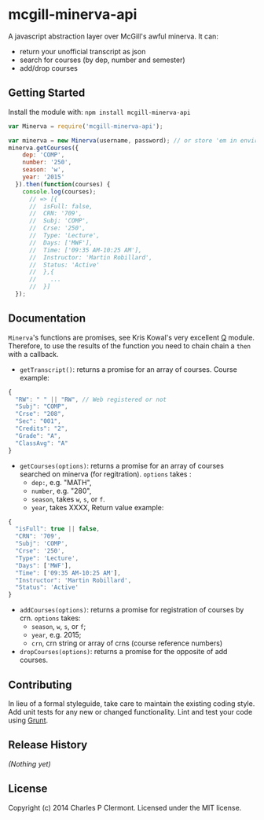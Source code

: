 # mcgill-minerva-api

A javascript abstraction layer over McGill's awful minerva. It can:
 * return your unofficial transcript as json
 * search for courses (by dep, number and semester)
 * add/drop courses  

## Getting Started
Install the module with: `npm install mcgill-minerva-api`

```javascript
var Minerva = require('mcgill-minerva-api');

var minerva = new Minerva(username, password); // or store 'em in environment MG_USER & MG_PASS
minerva.getCourses({ 
    dep: 'COMP',
    number: '250', 
    season: 'w', 
    year: '2015' 
  }).then(function(courses) {
    console.log(courses);
      // => [{ 
      //  isFull: false,
      //  CRN: '709',
      //  Subj: 'COMP',
      //  Crse: '250',
      //  Type: 'Lecture', 
      //  Days: ['MWF'],
      //  Time: ['09:35 AM-10:25 AM'], 
      //  Instructor: 'Martin Robillard',
      //  Status: 'Active'
      //  },{
      //    ...
      //  }]
  }); 
```

## Documentation
`Minerva`'s functions are promises, see Kris Kowal's very excellent [Q](https://github.com/kriskowal/q) module. 
Therefore, to use the results of the function you need to chain chain a `then` with a callback.
  * `getTranscript()`: returns a promise for an array of courses. Course example:  
```javascript
{
  "RW": " " || "RW", // Web registered or not
  "Subj": "COMP",
  "Crse": "208",
  "Sec": "001",
  "Credits": "2",
  "Grade": "A",
  "ClassAvg": "A"
}
```
  * `getCourses(options)`: returns a promise for an array of courses 
      searched on minerva (for regitration). `options` takes :
      + `dep:`, e.g. "MATH",
      + `number`, e.g. "280",
      + `season`, takes `w`, `s`, or `f`. 
      + `year`, takes XXXX,
    Return value example: 
```javascript
{
  "isFull": true || false,
  "CRN": '709',
  "Subj": 'COMP',
  "Crse": '250',
  "Type": 'Lecture', 
  "Days": ['MWF'],
  "Time": ['09:35 AM-10:25 AM'], 
  "Instructor": 'Martin Robillard',
  "Status": 'Active'
}
```
  * `addCourses(options)`: returns a promise for registration of courses by crn. 
      `options` takes: 
      + `season`, `w`, `s`, or `f`;
      + `year`, e.g. 2015;
      + `crn`, crn string or array of crns (course reference numbers)
  * `dropCourses(options)`: returns a promise for the opposite of add courses.

## Contributing
In lieu of a formal styleguide, take care to maintain the existing coding style. Add unit tests for any new or changed functionality. Lint and test your code using [Grunt](http://gruntjs.com/).

## Release History
_(Nothing yet)_

## License
Copyright (c) 2014 Charles P Clermont. Licensed under the MIT license.
